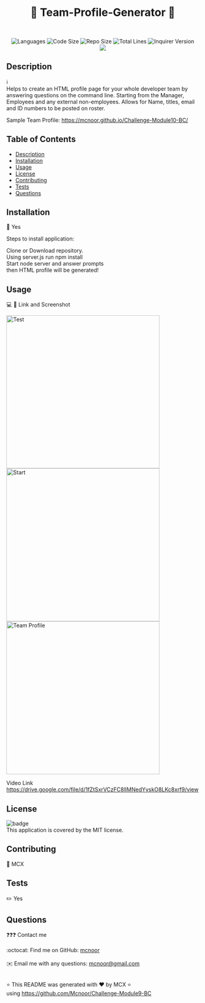 <h1 align="center">👋 Team-Profile-Generator 👋</h1>
  
</br>
<p align="center">
    <img src="https://img.shields.io/github/languages/count/Mcnoor/Challenge-Module10-BC?style=for-the-badge" alt="Languages" /> 
    <img src="https://img.shields.io/github/languages/code-size/Mcnoor/Challenge-Module10-BC?style=for-the-badge" alt="Code Size" />
    <img src="https://img.shields.io/github/repo-size/Mcnoor/Challenge-Module10-BC?style=for-the-badge" alt="Repo Size" />  
    <img src="https://img.shields.io/tokei/lines/github/Mcnoor/Challenge-Module10-BC?style=for-the-badge" alt="Total Lines" />
    <img src="https://img.shields.io/github/package-json/dependency-version/Mcnoor/Challenge-Module10-BC/inquirer?style=for-the-badge" alt="Inquirer Version" />
  <br>
    <img src="https://img.shields.io/badge/license-MIT-brightgreen" />
    
</p>

## Description

ℹ️  <br>
Helps to create an HTML profile page for your whole developer team by answering questions on the command line. Starting from the Manager, Employees and any external non-employees. Allows for Name, titles, email and ID numbers to be posted on roster.

Sample Team Profile:
https://mcnoor.github.io/Challenge-Module10-BC/

## Table of Contents

- [Description](#description)
- [Installation](#installation)
- [Usage](#usage)
- [License](#license)
- [Contributing](#contributing)
- [Tests](#tests)
- [Questions](#questions)

## Installation

💾 Yes

Steps to install application:

Clone or Download repository. <br>
Using server.js run npm install <br>
Start node server and answer prompts <br>
then HTML profile will be generated! <br>

## Usage

💻 📱 Link and Screenshot

<img width="400" alt=" Test" src="https://raw.githubusercontent.com/Mcnoor/Challenge-Module10-BC/main/Media/Screen%20Shot%202022-05-16%20at%207.23.33%20PM.png">

<img width="400" alt=" Start" src="https://raw.githubusercontent.com/Mcnoor/Challenge-Module10-BC/main/Media/Screen%20Shot%202022-05-16%20at%207.24.09%20PM.png">

<img width="400" alt=" Team Profile" src="https://raw.githubusercontent.com/Mcnoor/Challenge-Module10-BC/main/Media/Screen%20Shot%202022-05-16%20at%208.21.05%20PM.png">

Video Link <br>
https://drive.google.com/file/d/1fZtSxrVCzFC8lIMNedYyskO8LKc8xrf9/view

## License

![badge](https://img.shields.io/badge/license-MIT-blue)
<br />
This application is covered by the MIT license.

## Contributing

👥 MCX

## Tests

✏️ Yes

## Questions

❓❓❓ Contact me<br />
<br />
:octocat: Find me on GitHub: [mcnoor](https://github.com/Mcnoor/Challenge-Module10-BC)<br />
<br />
✉️ Email me with any questions: mcnoor@gmail.com<br /><br />

⭐ This README was generated with ❤️ by MCX ⭐ <br> using https://github.com/Mcnoor/Challenge-Module9-BC
  
